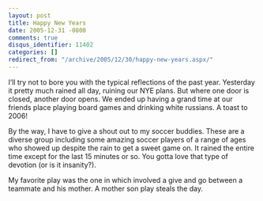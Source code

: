 ```yaml
---
layout: post
title: Happy New Years
date: 2005-12-31 -0800
comments: true
disqus_identifier: 11402
categories: []
redirect_from: "/archive/2005/12/30/happy-new-years.aspx/"
---
```


I’ll try not to bore you with the typical reflections of the past year.
Yesterday it pretty much rained all day, ruining our NYE plans. But
where one door is closed, another door opens. We ended up having a grand
time at our friends place playing board games and drinking white
russians. A toast to 2006!

By the way, I have to give a shout out to my soccer buddies. These are a
diverse group including some amazing soccer players of a range of ages
who showed up despite the rain to get a sweet game on. It rained the
entire time except for the last 15 minutes or so. You gotta love that
type of devotion (or is it insanity?).

My favorite play was the one in which involved a give and go between a
teammate and his mother. A mother son play steals the day.

